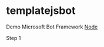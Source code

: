 # templatejsbot
Demo Microsoft Bot Framework [Node](https://docs.botframework.com/en-us/node/builder/overview/#navtitle)

Step 1
